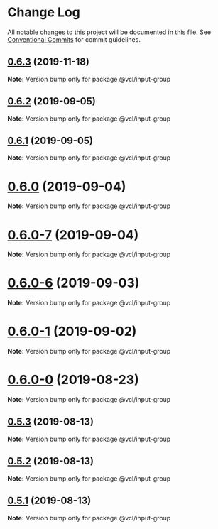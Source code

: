 # Change Log

All notable changes to this project will be documented in this file.
See [Conventional Commits](https://conventionalcommits.org) for commit guidelines.

## [0.6.3](https://github.com/vcl/input-group/compare/v0.6.2...v0.6.3) (2019-11-18)

**Note:** Version bump only for package @vcl/input-group





## [0.6.2](https://github.com/vcl/input-group/compare/v0.6.1...v0.6.2) (2019-09-05)

**Note:** Version bump only for package @vcl/input-group





## [0.6.1](https://github.com/vcl/input-group/compare/v0.6.0...v0.6.1) (2019-09-05)

**Note:** Version bump only for package @vcl/input-group





# [0.6.0](https://github.com/vcl/input-group/compare/v0.6.0-7...v0.6.0) (2019-09-04)

**Note:** Version bump only for package @vcl/input-group





# [0.6.0-7](https://github.com/vcl/input-group/compare/v0.6.0-5...v0.6.0-7) (2019-09-04)

**Note:** Version bump only for package @vcl/input-group





# [0.6.0-6](https://github.com/vcl/input-group/compare/v0.6.0-5...v0.6.0-6) (2019-09-03)

**Note:** Version bump only for package @vcl/input-group





# [0.6.0-1](https://github.com/vcl/input-group/compare/v0.6.0-0...v0.6.0-1) (2019-09-02)

**Note:** Version bump only for package @vcl/input-group





# [0.6.0-0](https://github.com/vcl/input-group/compare/v0.5.4...v0.6.0-0) (2019-08-23)

**Note:** Version bump only for package @vcl/input-group





## [0.5.3](https://github.com/vcl/input-group/compare/v0.5.1...v0.5.3) (2019-08-13)

**Note:** Version bump only for package @vcl/input-group





## [0.5.2](https://github.com/vcl/input-group/compare/v0.5.1...v0.5.2) (2019-08-13)

**Note:** Version bump only for package @vcl/input-group





## [0.5.1](https://github.com/vcl/input-group/compare/v0.5.0...v0.5.1) (2019-08-13)

**Note:** Version bump only for package @vcl/input-group
